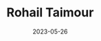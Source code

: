 ---
date: "2023-05-26"
title: Rohail Taimour
toc: false      
type: landing

# Your landing page sections - add as many different content blocks as you like
sections:
  - block: hero
    id: hero-section
    content:
      title: "Hello, I'm Rohail Taimour"
      subtitle: "Welcome to my website!"
      text: "I'm a software engineer with a passion for data science and machine learning. Here you'll find my blog posts, projects, and more."
      image:
        filename: "covers/webResult.JPG"
        focal_point: "Smart"
        preview_only: false
      avatar: true  # Set this to true to make the image an avatar
---